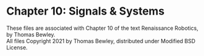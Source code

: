# Chapter 10: Signals & Systems
These files are associated with Chapter 10 of the text Renaissance Robotics, by Thomas Bewley.<BR>
All files Copyright 2021 by Thomas Bewley, distributed under Modified BSD License.
